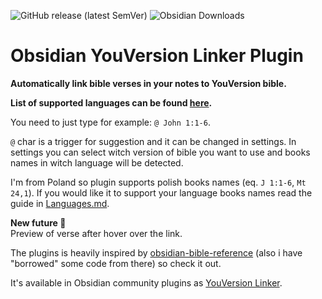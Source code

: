 ![GitHub release (latest SemVer)](https://img.shields.io/github/v/release/jaanonim/obsidian-youversion-linker?style=for-the-badge&sort=semver) ![Obsidian Downloads](https://img.shields.io/badge/dynamic/json?logo=obsidian&color=%23483699&label=downloads&query=%24%5B%22youversion-linker%22%5D.downloads&url=https%3A%2F%2Fraw.githubusercontent.com%2Fobsidianmd%2Fobsidian-releases%2Fmaster%2Fcommunity-plugin-stats.json&style=for-the-badge)

# Obsidian YouVersion Linker Plugin

**Automatically link bible verses in your notes to YouVersion bible.**

**List of supported languages can be found [here](./Languages.md).**

You need to just type for example: `@ John 1:1-6`.

`@` char is a trigger for suggestion and it can be changed in settings.
In settings you can select witch version of bible you want to use and books names in witch language will be detected.

I'm from Poland so plugin supports polish books names (eq. `J 1:1-6`, `Mt 24,1`). If you would like it to support your language books names read the guide in [Languages.md](./Languages.md).

**New future 🎉** <br>
Preview of verse after hover over the link.

The plugins is heavily inspired by [obsidian-bible-reference](https://github.com/tim-hub/obsidian-bible-reference) (also i have "borrowed" some code from there) so check it out.

It's available in Obsidian community plugins as
[YouVersion Linker](https://obsidian.md/plugins?id=youversion-linker).
